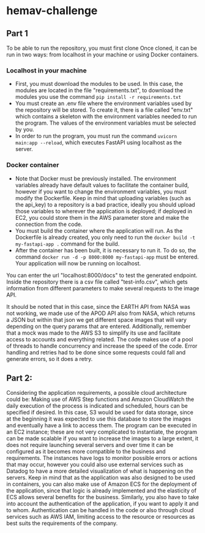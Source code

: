 # hemav-challenge
## Part 1
To be able to run the repository, you must first clone
Once cloned, it can be run in two ways: from localhost in your machine or using Docker containers.

### Localhost in your machine
- First, you must download the modules to be used. In this case, the modules are located in the file "requirements.txt", to download the modules you use the command `pip install -r requirements.txt`
- You must create an .env file where the environment variables used by the repository will be stored. To create it, there is a file called "env.txt" which contains a skeleton with the environment variables needed to run the program. The values of the environment variables must be selected by you.
- In order to run the program, you must run the command `uvicorn main:app --reload`, which executes FastAPI using localhost as the server.

### Docker container
- Note that Docker must be previously installed. The environment variables already have default values to facilitate the container build, however if you want to change the environment variables, you must modify the Dockerfile.  Keep in mind that uploading variables (such as the api_key) to a repository is a bad practice, ideally you should upload those variables to wherever the application is deployed; if deployed in EC2, you could store them in the AWS parameter store and make the connection from the code.
- You must build the container where the application will run. As the Dockerfile is already created, you only need to run the `docker build -t my-fastapi-app .` command for the build.
- After the container has been built, it is necessary to run it. To do so, the command `docker run -d -p 8000:8000 my-fastapi-app` must be entered. Your application will now be running on localhost.

You can enter the url "localhost:8000/docs" to test the generated endpoint. Inside the repository there is a csv file called "test-info.csv", which gets information from different parameters to make several requests to the image API. 

It should be noted that in this case, since the EARTH API from NASA was not working, we made use of the APOD API also from NASA, which returns a JSON but within that json we get different space images that will vary depending on the query params that are entered.
Additionally, remember that a mock was made to the AWS S3 to simplify its use and facilitate access to accounts and everything related.
The code makes use of a pool of threads to handle concurrency and increase the speed of the code. Error handling and retries had to be done since some requests could fall and generate errors, so it does a retry.

## Part 2:
Considering the application requirements, a possible cloud architecture could be: 
Making use of AWS Step functions and Amazon CloudWatch the daily execution of the process is indicated and scheduled, hours can be specified if desired. In this case, S3 would be used for data storage, since at the beginning it was expected to use this database to store the images and eventually have a link to access them. The program can be executed in an EC2 instance; these are not very complicated to instantiate, the program can be made scalable if you want to increase the images to a large extent, it does not require launching several servers and over time it can be configured as it becomes more compatible to the business and requirements. The instances have logs to monitor possible errors or actions that may occur, however you could also use external services such as Datadog to have a more detailed visualization of what is happening on the servers. Keep in mind that as the application was also designed to be used in containers, you can also make use of Amazon ECS for the deployment of the application, since that logic is already implemented and the elasticity of ECS allows several benefits for the business. 
Similarly, you also have to take into account the authentication of the application, if you want to apply it and to whom. Authentication can be handled in the code or also through cloud services such as AWS IAM, limiting access to the resource or resources as best suits the requirements of the company.
